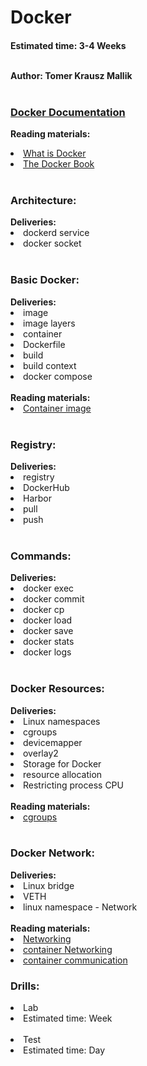 <h1>Docker</h1>
<h4>Estimated time: 3-4 Weeks
<br></br>

Author: Tomer Krausz Mallik
<br></br>

<a href="https://docs.docker.com/"><h3>Docker Documentation</h3></a>

<b>Reading materials:</b>
<li><a href="https://devopscube.com/what-is-docker/"> What is Docker</a>
<li><a href="https://drive.google.com/file/d/161hbB-LOyXXn00LotaFuhd0jXafQnyUI/view"> The Docker Book</a>
<br></br>

<h3>Architecture: </h3>
<b>Deliveries:</b>
<li> dockerd service
<li> docker socket
<br></br> 
 
<h3>Basic Docker: </h3>
<b>Deliveries:</b>
<li> image
<li> image layers
<li> container
<li> Dockerfile
<li> build
<li> build context
<li> docker compose
<br></br>
<b>Reading materials:</b>
<li><a href="https://blogs.cisco.com/developer/container-image-layers-1?ccid=&dtid=devblog&oid=crippa-containerimage3-ww"> Container image</a>
<br></br>

<h3>Registry: </h3>
<b>Deliveries:</b>
<li> registry
<li> DockerHub
<li> Harbor
<li> pull
<li> push
<br></br>
 
<h3>Commands:</h3>
<b>Deliveries:</b>
<li> docker exec
<li> docker commit
<li> docker cp
<li> docker load
<li> docker save
<li> docker stats
<li> docker logs
<br></br>

<h3>Docker Resources: </h3>
<b>Deliveries:</b>
<li> Linux namespaces
<li> cgroups
<li> devicemapper
<li> overlay2
<li> Storage for Docker
<li> resource allocation
<li> Restricting process CPU
<br></br>
<b>Reading materials:</b>
<li><a href="https://www.grant.pizza/blog/understanding-cgroups/"> cgroups </a>
<br></br>
  
  
<h3>Docker Network: </h3>
<b>Deliveries:</b>
<li> Linux bridge
<li> VETH
<li> linux namespace - Network
<br></br>
<b>Reading materials:</b>
<li><a href="https://www.youtube.com/watch?v=6v_BDHIgOY8"> Networking </a>
<li><a href="https://docs.docker.com/config/containers/container-networking/"> container Networking </a>  
<li><a href="https://morioh.com/p/07e61c20c234"> container communication </a>  


<h3>Drills:</h3>
<li> Lab
<li> Estimated time: Week
<br></br>
<li> Test
<li> Estimated time: Day
